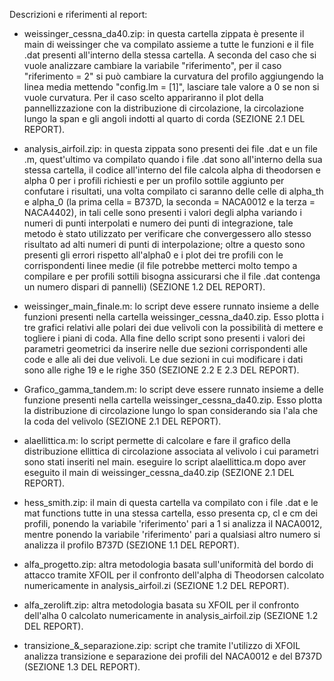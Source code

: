 Descrizioni e riferimenti al report:

- weissinger_cessna_da40.zip: in questa cartella zippata è presente il main di weissinger che va compilato assieme a tutte le funzioni e il file .dat presenti all'interno della stessa cartella. A seconda del caso che si vuole analizzare cambiare la variabile "riferimento", per il caso "riferimento = 2" si può cambiare la curvatura del profilo aggiungendo la linea media mettendo "config.lm = [1]", lasciare tale valore a 0 se non si vuole curvatura. Per il caso scelto appariranno il plot della pannellizzazione con la distribuzione di circolazione, la circolazione lungo la span e gli angoli indotti al quarto di corda (SEZIONE 2.1 DEL REPORT).

- analysis_airfoil.zip: in questa zippata sono presenti dei file .dat e un file .m, quest'ultimo va compilato quando i file .dat sono all'interno della sua stessa cartella, il codice all'interno del file calcola alpha di theodorsen e alpha 0 per i profili richiesti e per un profilo sottile aggiunto per confutare i risultati, una volta compilato ci saranno delle celle di alpha_th e alpha_0 (la prima cella = B737D, la seconda = NACA0012 e la terza = NACA4402), in tali celle sono presenti i valori degli alpha variando i numeri di punti interpolati e numero dei punti di integrazione, tale metodo è stato utilizzato per verificare che convergessero allo stesso risultato ad alti numeri di punti di interpolazione; oltre a questo sono presenti gli errori rispetto all'alpha0 e i plot dei tre profili con le corrispondenti linee medie (il file potrebbe metterci molto tempo a compilare e per profili sottili bisogna assicurarsi che il file .dat contenga un numero dispari di pannelli) (SEZIONE 1.2 DEL REPORT).

- weissinger_main_finale.m: lo script deve essere runnato insieme a delle funzioni presenti nella cartella weissinger_cessna_da40.zip. Esso plotta i tre grafici relativi alle polari dei due velivoli con la possibilità di mettere e togliere i piani di coda. Alla fine dello script sono presenti i valori dei parametri geometrici da inserire nelle due sezioni corrispondenti alle code e alle ali dei due velivoli. Le due sezioni in cui modificare i dati sono alle righe 19 e le righe 350 (SEZIONE 2.2 E 2.3 DEL REPORT).

- Grafico_gamma_tandem.m: lo script deve essere runnato insieme a delle funzione presenti nella cartella weissinger_cessna_da40.zip. Esso plotta la distribuzione di circolazione lungo lo span considerando sia l'ala che la coda del velivolo (SEZIONE 2.1 DEL REPORT).

- alaellittica.m: lo script permette di calcolare e fare il grafico della distribuzione ellittica di circolazione associata al velivolo i cui parametri sono stati inseriti nel main. eseguire lo script alaellittica.m dopo aver eseguito il main di weissinger_cessna_da40.zip (SEZIONE 2.1 DEL REPORT).

- hess_smith.zip: il main di questa cartella va compilato con i file .dat e le mat functions tutte in una stessa cartella, esso presenta cp, cl e cm dei profili, ponendo la variabile 'riferimento' pari a 1 si analizza il NACA0012, mentre ponendo la variabile 'riferimento' pari a qualsiasi altro numero si analizza il profilo B737D (SEZIONE 1.1 DEL REPORT).

- alfa_progetto.zip: altra metodologia basata sull'uniformità del bordo di attacco tramite XFOIL per il confronto dell'alpha di Theodorsen calcolato numericamente in analysis_airfoil.zi (SEZIONE 1.2 DEL REPORT).

- alfa_zerolift.zip: altra metodologia basata su XFOIL per il confronto dell'alha 0 calcolato numericamente in analysis_airfoil.zip (SEZIONE 1.2 DEL REPORT).

- transizione_&_separazione.zip: script che tramite l'utilizzo di XFOIL analizza transizione e separazione dei profili del NACA0012 e del B737D (SEZIONE 1.3 DEL REPORT).

